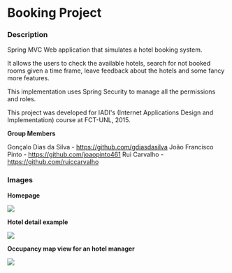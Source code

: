 # Booking Project #

### Description ###

Spring MVC Web application that simulates a hotel booking system.

It allows the users to check the available hotels, search for not booked rooms given a time frame, leave feedback about the hotels and some fancy more features.

This implementation uses Spring Security to manage all the permissions and roles.

This project was developed for IADI's (Internet Applications Design and Implementation) course at FCT-UNL, 2015.

**Group Members**

Gonçalo Dias da Silva - https://github.com/gdiasdasilva
João Francisco Pinto - https://github.com/joaopinto461
Rui Carvalho - https://github.com/ruiccarvalho

### Images ###

**Homepage**

<img src="https://dl.dropboxusercontent.com/u/2937374/GitHub%20Images/ciai/iadi1.png"/>

**Hotel detail example**

<img src="https://dl.dropboxusercontent.com/u/2937374/GitHub%20Images/ciai/iadi2.png"/>

**Occupancy map view for an hotel manager**

<img src="https://dl.dropboxusercontent.com/u/2937374/GitHub%20Images/ciai/iadi3.png"/>
